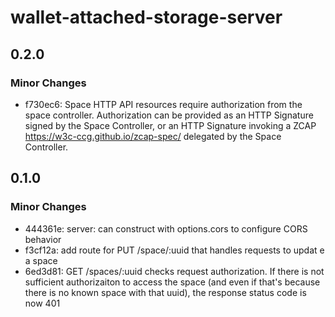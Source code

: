 # wallet-attached-storage-server

## 0.2.0

### Minor Changes

- f730ec6: Space HTTP API resources require authorization from the space controller. Authorization can be provided as an HTTP Signature signed by the Space Controller, or an HTTP Signature invoking a ZCAP <https://w3c-ccg.github.io/zcap-spec/> delegated by the Space Controller.

## 0.1.0

### Minor Changes

- 444361e: server: can construct with options.cors to configure CORS behavior
- f3cf12a: add route for PUT /space/:uuid that handles requests to updat e a space
- 6ed3d81: GET /spaces/:uuid checks request authorization. If there is not sufficient authorizaiton to access the space (and even if that's because there is no known space with that uuid), the response status code is now 401
